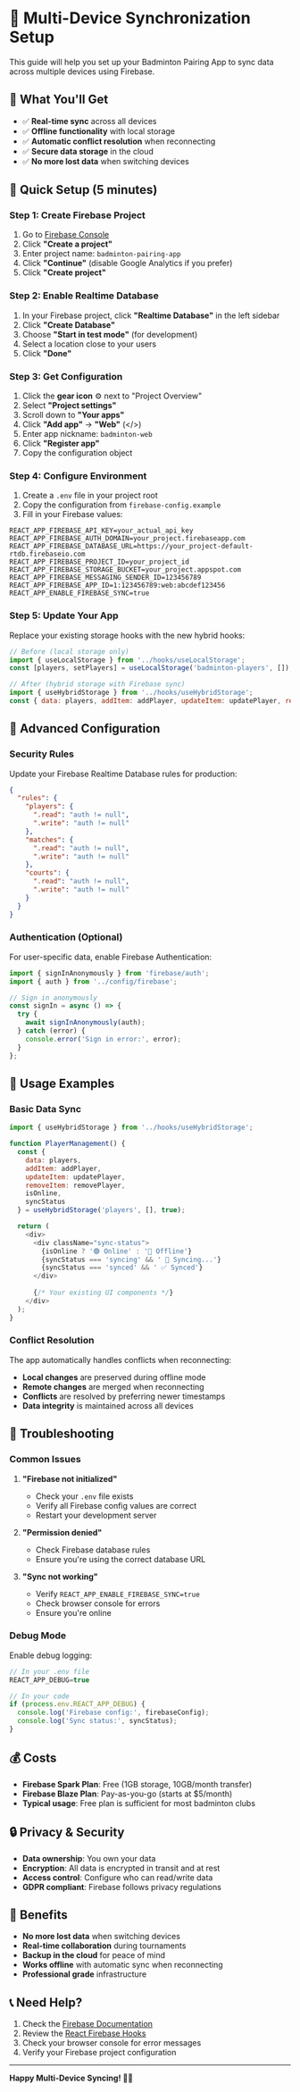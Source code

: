 # 🔄 Multi-Device Synchronization Setup

This guide will help you set up your Badminton Pairing App to sync data across multiple devices using Firebase.

## 🎯 **What You'll Get**

- ✅ **Real-time sync** across all devices
- ✅ **Offline functionality** with local storage
- ✅ **Automatic conflict resolution** when reconnecting
- ✅ **Secure data storage** in the cloud
- ✅ **No more lost data** when switching devices

## 🚀 **Quick Setup (5 minutes)**

### **Step 1: Create Firebase Project**

1. Go to [Firebase Console](https://console.firebase.google.com/)
2. Click **"Create a project"**
3. Enter project name: `badminton-pairing-app`
4. Click **"Continue"** (disable Google Analytics if you prefer)
5. Click **"Create project"**

### **Step 2: Enable Realtime Database**

1. In your Firebase project, click **"Realtime Database"** in the left sidebar
2. Click **"Create Database"**
3. Choose **"Start in test mode"** (for development)
4. Select a location close to your users
5. Click **"Done"**

### **Step 3: Get Configuration**

1. Click the **gear icon** ⚙️ next to "Project Overview"
2. Select **"Project settings"**
3. Scroll down to **"Your apps"**
4. Click **"Add app"** → **"Web"** (</>)
5. Enter app nickname: `badminton-web`
6. Click **"Register app"**
7. Copy the configuration object

### **Step 4: Configure Environment**

1. Create a `.env` file in your project root
2. Copy the configuration from `firebase-config.example`
3. Fill in your Firebase values:

```env
REACT_APP_FIREBASE_API_KEY=your_actual_api_key
REACT_APP_FIREBASE_AUTH_DOMAIN=your_project.firebaseapp.com
REACT_APP_FIREBASE_DATABASE_URL=https://your_project-default-rtdb.firebaseio.com
REACT_APP_FIREBASE_PROJECT_ID=your_project_id
REACT_APP_FIREBASE_STORAGE_BUCKET=your_project.appspot.com
REACT_APP_FIREBASE_MESSAGING_SENDER_ID=123456789
REACT_APP_FIREBASE_APP_ID=1:123456789:web:abcdef123456
REACT_APP_ENABLE_FIREBASE_SYNC=true
```

### **Step 5: Update Your App**

Replace your existing storage hooks with the new hybrid hooks:

```javascript
// Before (local storage only)
import { useLocalStorage } from '../hooks/useLocalStorage';
const [players, setPlayers] = useLocalStorage('badminton-players', []);

// After (hybrid storage with Firebase sync)
import { useHybridStorage } from '../hooks/useHybridStorage';
const { data: players, addItem: addPlayer, updateItem: updatePlayer, removeItem: removePlayer } = useHybridStorage('players', [], true);
```

## 🔧 **Advanced Configuration**

### **Security Rules**

Update your Firebase Realtime Database rules for production:

```json
{
  "rules": {
    "players": {
      ".read": "auth != null",
      ".write": "auth != null"
    },
    "matches": {
      ".read": "auth != null",
      ".write": "auth != null"
    },
    "courts": {
      ".read": "auth != null",
      ".write": "auth != null"
    }
  }
}
```

### **Authentication (Optional)**

For user-specific data, enable Firebase Authentication:

```javascript
import { signInAnonymously } from 'firebase/auth';
import { auth } from '../config/firebase';

// Sign in anonymously
const signIn = async () => {
  try {
    await signInAnonymously(auth);
  } catch (error) {
    console.error('Sign in error:', error);
  }
};
```

## 📱 **Usage Examples**

### **Basic Data Sync**

```javascript
import { useHybridStorage } from '../hooks/useHybridStorage';

function PlayerManagement() {
  const { 
    data: players, 
    addItem: addPlayer, 
    updateItem: updatePlayer, 
    removeItem: removePlayer,
    isOnline,
    syncStatus 
  } = useHybridStorage('players', [], true);

  return (
    <div>
      <div className="sync-status">
        {isOnline ? '🟢 Online' : '🔴 Offline'}
        {syncStatus === 'syncing' && ' 🔄 Syncing...'}
        {syncStatus === 'synced' && ' ✅ Synced'}
      </div>
      
      {/* Your existing UI components */}
    </div>
  );
}
```

### **Conflict Resolution**

The app automatically handles conflicts when reconnecting:

- **Local changes** are preserved during offline mode
- **Remote changes** are merged when reconnecting
- **Conflicts** are resolved by preferring newer timestamps
- **Data integrity** is maintained across all devices

## 🚨 **Troubleshooting**

### **Common Issues**

1. **"Firebase not initialized"**
   - Check your `.env` file exists
   - Verify all Firebase config values are correct
   - Restart your development server

2. **"Permission denied"**
   - Check Firebase database rules
   - Ensure you're using the correct database URL

3. **"Sync not working"**
   - Verify `REACT_APP_ENABLE_FIREBASE_SYNC=true`
   - Check browser console for errors
   - Ensure you're online

### **Debug Mode**

Enable debug logging:

```javascript
// In your .env file
REACT_APP_DEBUG=true

// In your code
if (process.env.REACT_APP_DEBUG) {
  console.log('Firebase config:', firebaseConfig);
  console.log('Sync status:', syncStatus);
}
```

## 💰 **Costs**

- **Firebase Spark Plan**: Free (1GB storage, 10GB/month transfer)
- **Firebase Blaze Plan**: Pay-as-you-go (starts at $5/month)
- **Typical usage**: Free plan is sufficient for most badminton clubs

## 🔒 **Privacy & Security**

- **Data ownership**: You own your data
- **Encryption**: All data is encrypted in transit and at rest
- **Access control**: Configure who can read/write data
- **GDPR compliant**: Firebase follows privacy regulations

## 🎉 **Benefits**

- **No more lost data** when switching devices
- **Real-time collaboration** during tournaments
- **Backup in the cloud** for peace of mind
- **Works offline** with automatic sync when reconnecting
- **Professional grade** infrastructure

## 📞 **Need Help?**

1. Check the [Firebase Documentation](https://firebase.google.com/docs)
2. Review the [React Firebase Hooks](https://github.com/CSFrequency/react-firebase-hooks)
3. Check your browser console for error messages
4. Verify your Firebase project configuration

---

**Happy Multi-Device Syncing! 🏸✨** 